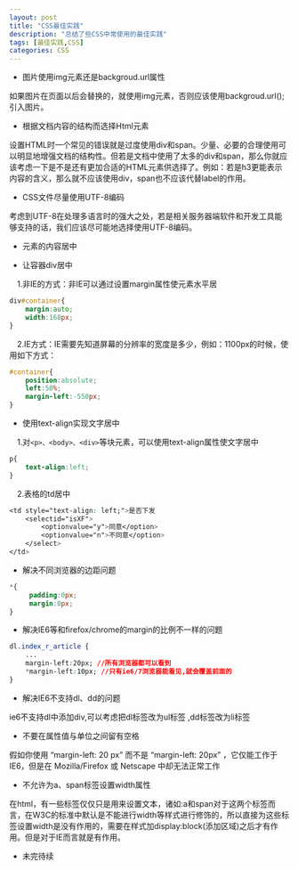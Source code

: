 ```yaml
---
layout: post
title: "CSS最佳实践"
description: "总结了些CSS中常使用的最佳实践"
tags: [最佳实践,CSS]
categories: CSS
---
```


- 图片使用img元素还是backgroud.url属性

如果图片在页面以后会替换的，就使用img元素，否则应该使用backgroud.url();引入图片。

- 根据文档内容的结构而选择Html元素

设置HTML时一个常见的错误就是过度使用div和span。少量、必要的合理使用可以明显地增强文档的结构性。但若是文档中使用了太多的div和span，那么你就应该考虑一下是不是还有更加合适的HTML元素供选择了。例如：若是h3更能表示内容的含义，那么就不应该使用div，span也不应该代替label的作用。

- CSS文件尽量使用UTF-8编码

考虑到UTF-8在处理多语言时的强大之处，若是相关服务器端软件和开发工具能够支持的话，我们应该尽可能地选择使用UTF-8编码。

- 元素的内容居中

 - 让容器div居中

　1.非IE的方式：非IE可以通过设置margin属性使元素水平居

```css
div#container{
    margin:auto;
    width:168px;
}
```
　2.IE方式：IE需要先知道屏幕的分辨率的宽度是多少，例如：1100px的时候，使用如下方式：

```css
#container{
    position:absolute;
    left:50%;
    margin-left:-550px;
}
```

- 使用text-align实现文字居中

　1.对``<p>、<body>、<div>``等块元素，可以使用text-align属性使文字居中

```css
p{
    text-align:left;
}
```

　2.表格的td居中

```css
<td style="text-align: left;">是否下发
    <selectid="isXF">
        <optionvalue="y">同意</option>
        <optionvalue="n">不同意</option>
    </select>
</td>
```

- 解决不同浏览器的边距问题

```css
*{
     padding:0px;
     margin:0px;
}
```

- 解决IE6等和firefox/chrome的margin的比例不一样的问题

```css
dl.index_r_article {
    ...
    margin-left:20px; //所有浏览器都可以看到
    *margin-left:10px; //只有ie6/7浏览器能看见,就会覆盖前面的
}
```

- 解决IE6不支持dl、dd的问题

ie6不支持dl中添加div,可以考虑把dl标签改为ul标签 ,dd标签改为li标签

- 不要在属性值与单位之间留有空格

假如你使用 “margin-left: 20 px” 而不是 “margin-left: 20px” ，它仅能工作于 IE6，但是在 Mozilla/Firefox 或 Netscape 中却无法正常工作

- 不允许为a、span标签设置width属性

在html，有一些标签仅仅只是用来设置文本，诸如:a和span对于这两个标签而言，在W3C的标准中默认是不能进行width等样式进行修饰的，所以直接为这些标签设置width是没有作用的，需要在样式加display:block(添加区域)之后才有作用。但是对于IE而言就是有作用。

- 未完待续



